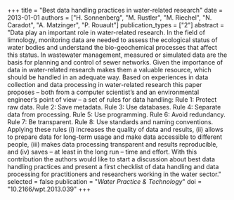 +++
title = "Best data handling practices in water-related research"
date = 2013-01-01
authors = ["H. Sonnenberg", "M. Rustler", "M. Riechel", "N. Caradot", "A. Matzinger", "P. Rouault"]
publication_types = ["2"]
abstract = "Data play an important role in water-related research. In the field of limnology, monitoring data are needed to assess the ecological status of water bodies and understand the bio-geochemical processes that affect this status. In wastewater management, measured or simulated data are the basis for planning and control of sewer networks. Given the importance of data in water-related research makes them a valuable resource, which should be handled in an adequate way. Based on experiences in data collection and data processing in water-related research this paper proposes – both from a computer scientist’s and an environmental engineer’s point of view – a set of rules for data handling: Rule 1: Protect raw data. Rule 2: Save metadata. Rule 3: Use databases. Rule 4: Separate data from processing. Rule 5: Use programming. Rule 6: Avoid redundancy. Rule 7: Be transparent. Rule 8: Use standards and naming conventions. Applying these rules (i) increases the quality of data and results, (ii) allows to prepare data for long-term usage and make data accessible to different people, (iii) makes data processing transparent and results reproducible, and (iv) saves – at least in the long run – time and effort. With this contribution the authors would like to start a discussion about best data handling practices and present a first checklist of data handling and data processing for practitioners and researchers working in the water sector."
selected = false
publication = "*Water Practice & Technology*"
doi = "10.2166/wpt.2013.039"
+++

